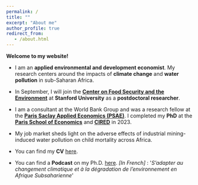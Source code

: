```yaml
---
permalink: /
title: ""
excerpt: "About me"
author_profile: true
redirect_from: 
   - /about.html
---
```


__Welcome to my website!__

* I am an __applied environmental and development economist__. My research centers around the impacts of __climate change__ and __water pollution__ in sub-Saharan Africa.

* In September, I will join the <a href="https://fse.fsi.stanford.edu/"><strong>Center on Food Security and the Environment</strong></a> at <strong>Stanford University</strong> as a __postdoctoral researcher__.

* I am a consultant at the World Bank Group and was a research fellow at the <a href="https://www.agroparistech.fr/recherche/unites-recherche/paris-saclay-applied-economics-psae">__Paris Saclay Applied Economics (PSAE)__</a>. I completed my __PhD__  at the <a href="https://www.parisschoolofeconomics.eu/en/">__Paris School of Economics__</a> and <a href="https://www.centre-cired.fr/en/">__CIRED__</a> in 2023.

*  My job market sheds light on the adverse effects of industrial mining-induced water pollution on child mortality across Africa.

* You can find my __CV__ <a href="http://melaniegittard.github.io/files/CV_GITTARD.pdf">here</a>.

*  You can find a __Podcast__ on my Ph.D. <a href="https://ingenius.ecoledesponts.fr/articles/sadapter-au-changement-climatique-et-a-la-degradation-de-lenvironnement-en-afrique-subsaharienne/">here</a>.
  _[In French]_ :  '_S’adapter au changement climatique et à la dégradation de l’environnement en Afrique Subsaharienne_'
